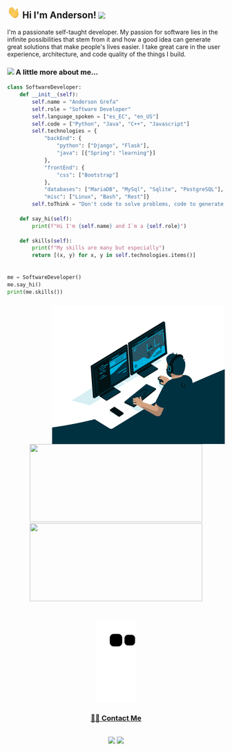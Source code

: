 ## <img src="https://github.com/ABSphreak/ABSphreak/blob/master/gifs/Hi.gif" width="30px"> Hi I'm Anderson! <img src="https://media.giphy.com/media/WUlplcMpOCEmTGBtBW/giphy.gif" width="30">
I'm a passionate self-taught developer. My passion for software lies in the infinite possibilities that stem from it and how a good idea can generate great solutions that make people's lives easier. I take great care in the user experience, architecture, and code quality of the things I build.

### <img src="https://media.giphy.com/media/VgCDAzcKvsR6OM0uWg/giphy.gif" width="50"> A little more about me...  

```python
class SoftwareDeveloper:
    def __init__(self):
        self.name = "Anderson Grefa"
        self.role = "Software Developer"
        self.language_spoken = ["es_EC", "en_US"]
        self.code = ["Python", "Java", "C++", "Javascript"]
        self.technologies = {
            "backEnd": {
                "python": ["Django", "Flask"],
                "java": [{"Spring": "learning"}]
            },
            "frontEnd": {
                "css": ["Bootstrap"]
            },
            "databases": ["MariaDB", "MySql", "Sqlite", "PostgreSQL"],
            "misc": ["Linux", "Bash", "Rest"]}
        self.toThink = "Don't code to solve problems, code to generate solutions."

    def say_hi(self):
        print(f"Hi I'm {self.name} and I`m a {self.role}")

    def skills(self):
        print(f"My skills are many but especially")
        return [(x, y) for x, y in self.technologies.items()]


me = SoftwareDeveloper()
me.say_hi()
print(me.skills())
```
### <img align="right" alt="GIF" src="https://github.com/mrmango1/mrmango1/blob/master/code.gif?raw=true" width="400" height="320" />

<div align="center">
  <a href="https://github.com/mrmango1">
  <img height="180em" width="400em" src="https://github-readme-stats.vercel.app/api?username=mrmango1&show_icons=true&theme=radical&include_all_commits=true&count_private=true"/>
  <img height="180em" width="400em" src="https://github-readme-stats.vercel.app/api/top-langs/?username=mrmango1&layout=compact&langs_count=7&theme=radical"/>
</div>
    
#
    
<div align="center">
    <img src="https://github.com/rafaballerini/rafaballerini/blob/output/github-contribution-grid-snake.svg" target="_blank">
</div>
    
<h3 align="center">
  👨‍💻 Contact Me
</h3>

<br/>
    
<div align="center"> 
  <a href = "mailto:andersongrefa@gmail.com"><img src="https://img.shields.io/badge/-Gmail-%23333?style=for-the-badge&logo=gmail&logoColor=white" target="_blank"></a>
  <a href="https://www.linkedin.com/in/anderson-grefa/" target="_blank"><img src="https://img.shields.io/badge/-LinkedIn-%230077B5?style=for-the-badge&logo=linkedin&logoColor=white" target="_blank"></a> 
</div>
